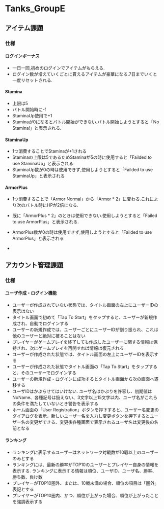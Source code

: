 # Tanks_GroupE

## アイテム課題
### 仕様
#### ログインボーナス
* 一日一回,初めのログインでアイテムがもらえる.
* ログイン数が増えていくごとに貰えるアイテムが豪華になる.7日までいくと一度リセットされる.
#### Stamina
* 上限は5
* バトル開始時に-1
* StaminaUp使用で+1
* Staminaが0になるとバトル開始ができない.バトル開始しようとすると「No Stamina!」と表示される.
#### StaminaUp
* 1つ消費することでStaminaが+1される
* Staminaの上限は5であるためStaminaが5の時に使用すると「Failded to use StaminaUp」と表示される
* StaminaUp数が0の時は使用できず,使用しようとすると「Failded to use StaminaUp」と表示される
#### ArmorPlus
* 1つ消費することで「Armor Normal」から「Armor * 2」に変わる.これにより次のバトル時にHPが2倍になる.
* 既に「ArmorPlus * 2」のときは使用できない.使用しようとすると「Failed to use ArmorPlus」と表示される.
* ArmorPlus数が0の時は使用できず,使用しようとすると「Failded to use ArmorPlus」と表示される

* 
## アカウント管理課題
### 仕様
#### ユーザ作成・ログイン機能
* ユーザーが作成されていない状態では、タイトル画面の左上にユーザーIDの表示はない
* タイトル画面で初めて「Tap To Start」をタップすると、ユーザーが新規作成され、自動でログインする
* ユーザーの新規作成では、ユーザーごとにユーザーIDが割り振られ、これは他のユーザーと絶対に被ることはない
* プレイヤーがゲームプレイを終了しても作成したユーザーに関する情報は保持され、次にゲームプレイを再開すれば情報は復元される
* ユーザーが作成された状態では、タイトル画面の左上にユーザーIDを表示する
* ユーザーが作成された状態でタイトル画面の「Tap To Start」をタップすると、そのユーザーでログインする
* ユーザーの新規作成・ログインに成功するとタイトル画面から次の画面へ遷移する
* ユーザIDはかぶらせてはいけない. ユーザ名はかぶりを許容し、初期値はNoName、各種記号は扱えない、3文字以上15文字以内、ユーザ名がこれらの条件を満たしていないとき警告を表示する
* ホーム画面の「User Registration」ボタンを押下すると、ユーザー名変更のダイアログを表示、新しいユーザー名を入力し変更ボタンを押下するとユーザー名の変更ができる、変更後各種画面で表示されるユーザ名は変更後の名前となる
#### ランキング
* ランキングに表示するユーザーはネットワーク対戦数が10戦以上のユーザーのみとする
* ランキングには、最新の勝率がTOP10のユーザーとプレイヤー自身の情報を表示する. ランキングに表示する情報は順位、ユーザID、ユーザ名、勝率、勝ち数、負け数
* プレイヤーがTOP10圏外、または、10戦未満の場合、順位の項目は「圏外」表記とする
* プレイヤーがTOP10圏内、かつ、順位が上がった場合、順位が上がったことを強調表示する
